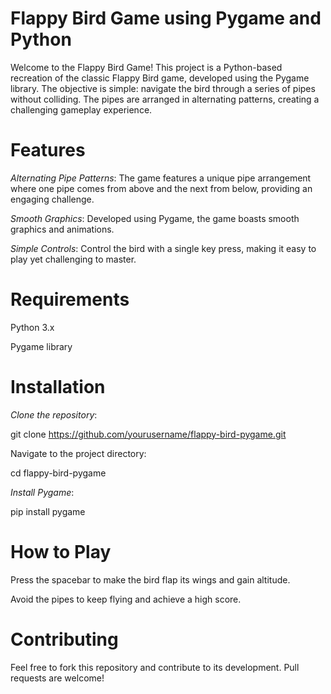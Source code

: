# Flappy Bird Game using Pygame and Python
Welcome to the Flappy Bird Game! This project is a Python-based recreation of the classic Flappy Bird game, developed using the Pygame library. The objective is simple: navigate the bird through a series of pipes without colliding. The pipes are arranged in alternating patterns, creating a challenging gameplay experience.

# Features

*Alternating Pipe Patterns*: 
The game features a unique pipe arrangement where one pipe comes from above and the next from below, providing an engaging challenge.

*Smooth Graphics*: 
Developed using Pygame, the game boasts smooth graphics and animations.

*Simple Controls*: 
Control the bird with a single key press, making it easy to play yet challenging to master.

# Requirements

Python 3.x

Pygame library

# Installation
*Clone the repository*:

git clone https://github.com/yourusername/flappy-bird-pygame.git

Navigate to the project directory:

cd flappy-bird-pygame

*Install Pygame*:

pip install pygame

# How to Play

Press the spacebar to make the bird flap its wings and gain altitude.

Avoid the pipes to keep flying and achieve a high score.

# Contributing

Feel free to fork this repository and contribute to its development. Pull requests are welcome!
